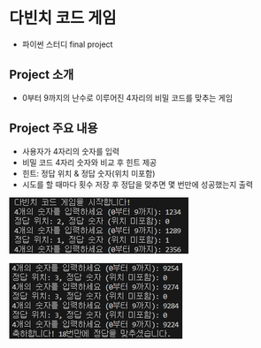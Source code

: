 # 다빈치 코드 게임
- 파이썬 스터디 final project

## Project 소개
- 0부터 9까지의 난수로 이루어진 4자리의 비밀 코드를 맞추는 게임

## Project 주요 내용
- 사용자가 4자리의 숫자를 입력
- 비밀 코드 4자리 숫자와 비교 후 힌트 제공
- 힌트: 정답 위치 & 정답 숫자(위치 미포함)
- 시도를 할 때마다 횟수 저장 후 정답을 맞추면 몇 번만에 성공했는지 출력

![Alt text](image.png)

![Alt text](image-1.png)